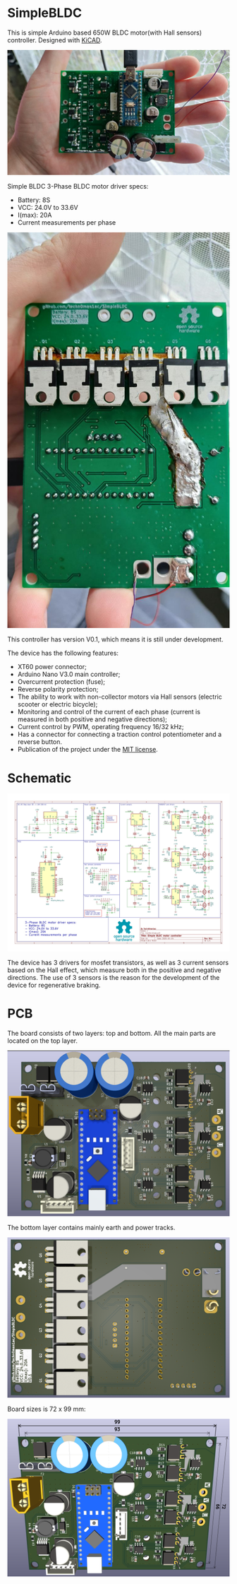 # SimpleBLDC

This is simple Arduino based 650W BLDC motor(with Hall sensors) controller. Designed with [KiCAD](https://www.kicad.org/).

![SimpleBLDC PCB in real life](https://raw.githubusercontent.com/techn0man1ac/SimpleBLDC/refs/heads/main/PCB/IMGs/Real_BLDC_Face.jpg)

Simple BLDC 3-Phase BLDC motor driver specs:
- Battery: 8S 
- VCC: 24.0V to 33.6V
- I(max): 20A 
- Сurrent measurements per phase

![SimpleBLDC PCB in real life_back](https://raw.githubusercontent.com/techn0man1ac/SimpleBLDC/refs/heads/main/PCB/IMGs/Real_BLDC_back.jpg)

This controller has version V0.1, which means it is still under development.

The device has the following features:
- XT60 power connector;
- Arduino Nano V3.0 main controller;
- Overcurrent protection (fuse);
- Reverse polarity protection;
- The ability to work with non-collector motors via Hall sensors (electric scooter or electric bicycle);
- Monitoring and control of the current of each phase (current is measured in both positive and negative directions);
- Current control by PWM, operating frequency 16/32 kHz;
- Has a connector for connecting a traction control potentiometer and a reverse button.
- Publication of the project under the [MIT license](https://github.com/techn0man1ac/SimpleBLDC/blob/main/LICENSE).

# Schematic

![BLDC motor driver schematic](https://raw.githubusercontent.com/techn0man1ac/SimpleBLDC/refs/heads/main/PCB/IMGs/Schematic.jpg)

The device has 3 drivers for mosfet transistors, as well as 3 current sensors based on the Hall effect, which measure both in the positive and negative directions. The use of 3 sensors is the reason for the development of the device for regenerative braking.

# PCB

The board consists of two layers: top and bottom. All the main parts are located on the top layer.

![Face PCB side](https://raw.githubusercontent.com/techn0man1ac/SimpleBLDC/refs/heads/main/PCB/IMGs/PCB_face.png)

The bottom layer contains mainly earth and power tracks.

![The PCB bottom laye](https://raw.githubusercontent.com/techn0man1ac/SimpleBLDC/refs/heads/main/PCB/IMGs/PCB_back.png)

Board sizes is 72 x 99 mm:

![BLDC motor driver schematic](https://raw.githubusercontent.com/techn0man1ac/SimpleBLDC/refs/heads/main/PCB/IMGs/PCB_sizes.png)


